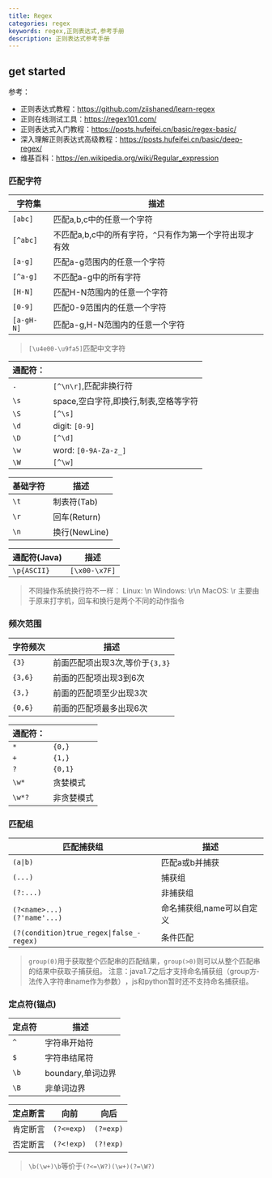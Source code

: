 ```yaml
---
title: Regex
categories: regex
keywords: regex,正则表达式,参考手册
description: 正则表达式参考手册
---
```


## get started

参考：

* 正则表达式教程：https://github.com/ziishaned/learn-regex
* 正则在线测试工具：https://regex101.com/
* 正则表达式入门教程：https://posts.hufeifei.cn/basic/regex-basic/
* 深入理解正则表达式高级教程：https://posts.hufeifei.cn/basic/deep-regex/
* 维基百科：https://en.wikipedia.org/wiki/Regular_expression

### 匹配字符

| 字符集        | 描述                               |
| ---------- | -------------------------------- |
| `[abc]`    | 匹配a,b,c中的任意一个字符                  |
| `[^abc]`   | 不匹配a,b,c中的所有字符，`^`只有作为第一个字符出现才有效 |
| `[a-g]`    | 匹配a-g范围内的任意一个字符                  |
| `[^a-g]`   | 不匹配a-g中的所有字符                     |
| `[H-N]`    | 匹配H-N范围内的任意一个字符                  |
| `[0-9]`    | 匹配0-9范围内的任意一个字符                  |
| `[a-gH-N]` | 匹配a-g,H-N范围内的任意一个字符              |

> `[\u4e00-\u9fa5]`匹配中文字符

| 通配符： |                         |
| ---- | ----------------------- |
| `.`  | `[^\n\r­]`,匹配非换行符       |
| `\s` | space,空白字符,即换行,制表,空格等字符 |
| `\S` | `[^\s]`                 |
| `\d` | digit: `[0-9]`          |
| `\D` | `[^\d]`                 |
| `\w` | word: `[0-9A-Za-z_]`    |
| `\W` | `[^\w]`                 |

| 基础字符 | 描述          |
| ---- | ----------- |
| `\t` | 制表符(Tab)    |
| `\r` | 回车(Return)  |
| `\n` | 换行(NewLine) |

| 通配符(Java) | 描述                                   |
| ---- | ----------- |
| `\p{ASCII}` | `[\x00-\x7F]`                         |

> 不同操作系统换行符不一样：
> Linux: \n
> Windows: \r\n
> MacOS: \r
> 主要由于原来打字机，回车和换行是两个不同的动作指令

### 频次范围

| 字符频次    | 描述                      |
| ------- | ----------------------- |
| `{3}`   | 前面匹配项出­现3次­,等价­于`{3,3}` |
| `{3,6}` | 前面的匹配项­出现3到6次           |
| `{3,}`  | 前面的匹配项­至少出现3次           |
| `{0,6}` | 前面的匹配项­最多出现6次           |

| 通配符：   |         |
| ------ | ------- |
| `*`    | `{0,}`  |
| `+`    | `{1,}`  |
| `?`    | `{0,1}` |
| `\w*`  | 贪婪模式    |
| `\w*?` | 非贪婪模式   |

### 匹配组

| 匹配捕获组                                            | 描述                |
| ------------------------------------------------ | ----------------- |
| `(a\|b)`                                         | 匹配a或b并捕获          |
| `(...)`                                          | 捕获组               |
| `(?:...)`                                        | 非捕获组              |
| `(?<­nam­e>...)­`<br/>`(?­'na­me'...)`           | 命名捕获组,­nam­e可以自定义 |
| `(?(con­dit­ion­)tr­ue_­reg­ex\|­fal­se_­regex)` | 条件匹配              |

> `group(­0)`用­于获取­整个匹­配串的­匹配结­果，`g­rou­p(>­0)`则­可以从­整个匹­配串的­结果中­获取子捕获组。
> 注意：jav­a1.7­之后­才支持­命名捕­获组（­gro­up方­法传入­字符串­nam­e作为­参数）­，js­和py­tho­n暂时­还不支­持命名捕获组。

### 定点符(锚点)

| 定点符  | 描述             |
| ---- | -------------- |
| `^`  | 字符串开始符         |
| `$`  | 字符串结尾符         |
| `\b` | bounda­ry,单词边界 |
| `\B` | 非单词边界          |

| 定点断言 | 向前           | 向后        |
| ---- | ------------ | --------- |
| 肯定断言 | `(?<­­=exp)` | `(?=exp)` |
| 否定断言 | `(?<­­!exp)` | `(?!exp)` |

> `\b(\w+­)\b­`等价于`­(?<­=\W­?)(­\w+­)(?­=\W?)`
